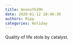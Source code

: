 ```yaml
---
title: Anonofh39h
date: 2020-01-12 10:46:30
authors: Ripp
categories: Holiday
---
```


 Quality of life stole by catalyst.